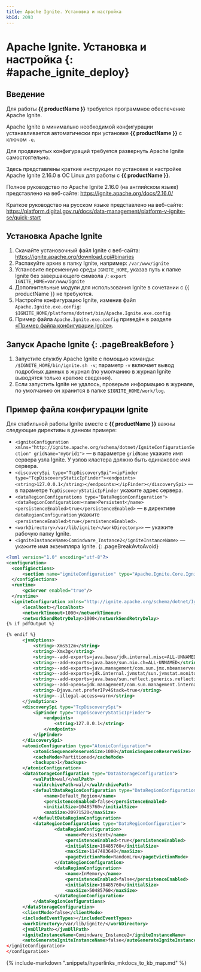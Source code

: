 ```yaml
---
title: Apache Ignite. Установка и настройка
kbId: 2093
---
```


# Apache Ignite. Установка и настройка {: #apache_ignite_deploy}

## Введение

Для работы **{{ productName }}** требуется программное обеспечение Apache Ignite.

Apache Ignite в минимально необходимой конфигурации устанавливается автоматически при установке **{{ productName }}** с ключом `-e`.

Для продвинутых конфигураций требуется развернуть Apache Ignite самостоятельно.

Здесь представлены краткие инструкции по установке и настройке Apache Ignite 2.16.0 в ОС Linux для работы с **{{ productName }}**.

Полное руководство по Apache Ignite 2.16.0 (на английском языке) представлено на веб-сайте: <https://ignite.apache.org/docs/2.16.0/>

Краткое руководство на русском языке представлено на веб-сайте: <https://platform.digital.gov.ru/docs/data-management/platform-v-ignite-se/quick-start>

## Установка Apache Ignite

1. Скачайте установочный файл Ignite с веб-сайта: <https://ignite.apache.org/download.cgi#binaries>
2. Распакуйте архив в папку Ignite, например: `/var/www/ignite`
3. Установите переменную среды `IGNITE_HOME`, указав путь к папке Ignite без завершающего символа `/`: `export IGNITE_HOME=var/www/ignite`
4. Дополнительные модули для использования Ignite в сочетании с {{ productName }} не требуются.
5. Настройте конфигурацию Ignite, изменив файл `Apache.Ignite.exe.config`: `$IGNITE_HOME/platforms/dotnet/bin/Apache.Ignite.exe.config`
6. Пример файла `Apache.Ignite.exe.config` приведён в разделе [«Пример файла конфигурации Ignite»](#3-пример-файла-конфигурации-ignite).

## Запуск Apache Ignite {: .pageBreakBefore }

1. Запустите службу Apache Ignite с помощью команды: `/$IGNITE_HOME/bin/ignite.sh -v`; параметр `-v` включает вывод подробных данных в журнал (по умолчанию в журнал Ignite выводятся только краткие сведения).
2. Если запустить Ignite не удалось, проверьте информацию в журнале, по умолчанию он хранится в папке `$IGNITE_HOME/work/log`.

## Пример файла конфигурации Ignite

Для стабильной работы Ignite вместе с **{{ productName }}** важны следующие директивы в данном примере:

- `<igniteConfiguration xmlns="http://ignite.apache.org/schema/dotnet/IgniteConfigurationSection" gridName="myGrid1">` — в параметре `gridName` укажите имя сервера узла Ignite. У узлов кластера должно быть одинаковое имя сервера.
- `<discoverySpi type="TcpDiscoverySpi"><ipFinder type="TcpDiscoveryStaticIpFinder"><endpoints> <string>127.0.0.1</string></endpoints></ipFinder></discoverySpi>` — в параметре `TcpDiscoveryStaticIpFinder` укажите адрес сервера.
- `<dataRegionConfigurations type="DataRegionConfiguration"> <dataRegionConfiguration><name>Persistent</name><persistenceEnabled>true</persistenceEnabled>` — в директиве `dataRegionConfiguration` укажите `<persistenceEnabled>true</persistenceEnabled>`.
- `<workDirectory>/var/lib/ignite/</workDirectory>>` — укажите рабочую папку Ignite.
- `<igniteInstanceName>Comindware_Instance2</igniteInstanceName>` — укажите имя экземпляра Ignite.
{: .pageBreakAvtoAvoid}

``` xml
<?xml version="1.0" encoding="utf-8"?>
<configuration>
  <configSections>
      <section name="igniteConfiguration" type="Apache.Ignite.Core.IgniteConfigurationSection, Apache.Ignite.Core" />
  </configSections>
  <runtime>
      <gcServer enabled="true"/>
  </runtime>
  <igniteConfiguration xmlns="http://ignite.apache.org/schema/dotnet/IgniteConfigurationSection" gridName="myGrid1">
      <localhost></localhost>
      <networkTimeout>1000</networkTimeout>
      <networkSendRetryDelay>1000</networkSendRetryDelay>
{% if pdfOutput %}
```

``` xml
{% endif %}
      <jvmOptions>
          <string>-Xms512m</string>
          <string>-Xmx3g</string>
          <string>--add-exports=java.base/jdk.internal.misc=ALL-UNNAMED</string>
          <string>--add-exports=java.base/sun.nio.ch=ALL-UNNAMED</string>
          <string>--add-exports=java.management/com.sun.jmx.mbeanserver=ALL-UNNAMED</string>
          <string>--add-exports=jdk.internal.jvmstat/sun.jvmstat.monitor=ALL-UNNAMED</string>
          <string>--add-exports=java.base/sun.reflect.generics.reflectiveObjects=ALL-UNNAMED</string>
          <string>--add-opens=jdk.management/com.sun.management.internal=ALL-UNNAMED</string>
          <string>-Djava.net.preferIPv4Stack=true</string>
          <string>--illegal-access=warn</string>
      </jvmOptions>
      <discoverySpi type="TcpDiscoverySpi">
          <ipFinder type="TcpDiscoveryStaticIpFinder">
              <endpoints>
                  <string>127.0.0.1</string>
              </endpoints>
          </ipFinder>
      </discoverySpi>
      <atomicConfiguration type="AtomicConfiguration">
          <atomicSequenceReserveSize>1000</atomicSequenceReserveSize>
          <cacheMode>Partitioned</cacheMode>
          <backups>1</backups>
      </atomicConfiguration>
      <dataStorageConfiguration type="DataStorageConfiguration">
          <walPath>wal/</walPath>
          <walArchivePath>wal/</walArchivePath>
          <defaultDataRegionConfiguration type="DataRegionConfiguration">
              <name>Default_Region</name>
              <persistenceEnabled>false</persistenceEnabled>
              <initialSize>10485760</initialSize>
              <maxSize>20971520</maxSize>
          </defaultDataRegionConfiguration>
          <dataRegionConfigurations type="DataRegionConfiguration">
                  <dataRegionConfiguration>
                      <name>Persistent</name>
                      <persistenceEnabled>true</persistenceEnabled>
                      <initialSize>10485760</initialSize>
                      <maxSize>1147483648</maxSize>
                      <pageEvictionMode>RandomLru</pageEvictionMode>
                  </dataRegionConfiguration>
                  <dataRegionConfiguration>
                      <name>InMemory</name>
                      <persistenceEnabled>false</persistenceEnabled>
                      <initialSize>10485760</initialSize>
                      <maxSize>50485760</maxSize>
                  </dataRegionConfiguration>
          </dataRegionConfigurations>
      </dataStorageConfiguration>
      <clientMode>false</clientMode>
      <includedEventTypes></includedEventTypes>
      <workDirectory>/var/lib/ignite/</workDirectory>
      <jvmDllPath></jvmDllPath>
      <igniteInstanceName>Comindware_Instance2</igniteInstanceName>
      <autoGenerateIgniteInstanceName>false</autoGenerateIgniteInstanceName>
</igniteConfiguration>
</configuration>
```

{% include-markdown ".snippets/hyperlinks_mkdocs_to_kb_map.md" %}

